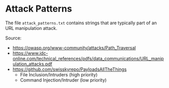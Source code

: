 # Attack Patterns

The file ``attack_patterns.txt`` contains strings
that are typically part of an URL manipulation attack.

Source:
- https://owasp.org/www-community/attacks/Path_Traversal
- https://www.idc-online.com/technical_references/pdfs/data_communications/URL_manipulation_attacks.pdf
- https://github.com/swisskyrepo/PayloadsAllTheThings
  - File Inclusion/Intruders (high priority)
  - Command Injection/Intruder (low priority)